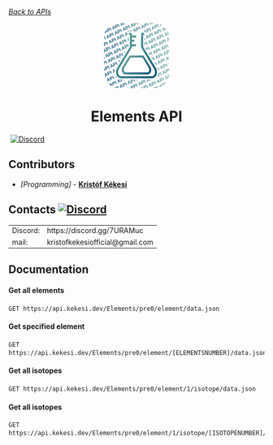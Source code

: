 [*Back to APIs*](https://github.com/KristofKekesi/APIs#readme)
<p align="center">
   <img width="128" align="center" src="elements-api.svg"></p>
<h1 align="center">
  Elements API
</h1>

<img src="https://img.shields.io/badge/Contributors-1-blue.svg" alt=""> [![Discord](https://img.shields.io/discord/639186082214445116.svg?label=&logo=discord&logoColor=ffffff&color=7389D8&labelColor=6A7EC2)](https://discord.gg/7URAMuc)

## Contributors <img src="https://img.shields.io/badge/1-blue.svg" alt="">
* _[Programming]_  - [__Kristóf Kékesi__](https://github.com/KristofKekesi)
 
## Contacts [![Discord](https://img.shields.io/discord/639186082214445116.svg?label=&logo=discord&logoColor=ffffff&color=7389D8&labelColor=6A7EC2)](https://discord.gg/7URAMuc)

<table>
 <tr><td>
  Discord:
 </td><td>
  https://discord.gg/7URAMuc
 </td></tr>
 <tr><td>
  mail:
 </td><td>
  kristofkekesiofficial@gmail.com
 </td></tr>
</table>

## Documentation

#### Get all elements
```http
GET https://api.kekesi.dev/Elements/pre0/element/data.json
```

#### Get specified element
```http
GET https://api.kekesi.dev/Elements/pre0/element/[ELEMENTSNUMBER]/data.json
```

#### Get all isotopes
```http
GET https://api.kekesi.dev/Elements/pre0/element/1/isotope/data.json
```

#### Get all isotopes
```http
GET https://api.kekesi.dev/Elements/pre0/element/1/isotope/[ISOTOPENUMBER]/data.json
```
